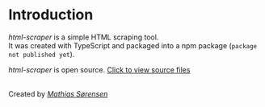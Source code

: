 # Introduction

*html-scraper* is a simple HTML scraping tool.\
It was created with TypeScript and packaged into a npm package (`package not published yet`). 

*html-scraper* is open source.
[Click to view source files](https://github.com/theworldcloud/html-scraper)

\
Created by *[Mathias Sørensen](https://theworldcloud.dk)*